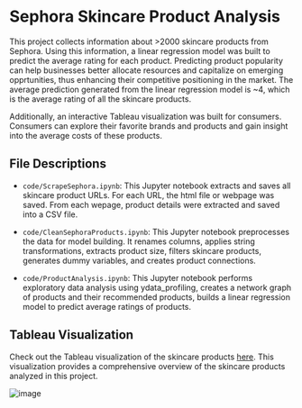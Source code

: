 # Sephora Skincare Product Analysis

This project collects information about >2000 skincare products from Sephora. Using this information, a linear regression model was built to predict the average rating for each product. Predicting product popularity can help businesses better allocate resources and capitalize on emerging opprtunities, thus enhancing their competitive positioning in the market. The average prediction generated from the linear regression model is ~4, which is the average rating of all the skincare products. 

Additionally, an interactive Tableau visualization was built for consumers. Consumers can explore their favorite brands and products and gain insight into the average costs of these products.

## File Descriptions

- `code/ScrapeSephora.ipynb`: This Jupyter notebook extracts and saves all skincare product URLs. For each URL, the html file or webpage was saved. From each wepage, product details were extracted and saved into a CSV file. 
  
- `code/CleanSephoraProducts.ipynb`: This Jupyter notebook preprocesses the data for model building. It renames columns, applies string transformations, extracts product size, filters skincare products, generates dummy variables, and creates product connections.

- `code/ProductAnalysis.ipynb`: This Jupyter notebook performs exploratory data analysis using ydata_profiling, creates a network graph of products and their recommended products, builds a linear regression model to predict average ratings of products. 

## Tableau Visualization

Check out the Tableau visualization of the skincare products [here](https://public.tableau.com/views/Sephora_skincare/SephoraSkincare?:language=en-US&:sid=&:display_count=n&:origin=viz_share_link). This visualization provides a comprehensive overview of the skincare products analyzed in this project.

![image](https://github.com/KarenZ2023/Sephora_product_analysis/assets/91806803/17cfc529-2c32-4a47-8ced-be8f099788c0)
